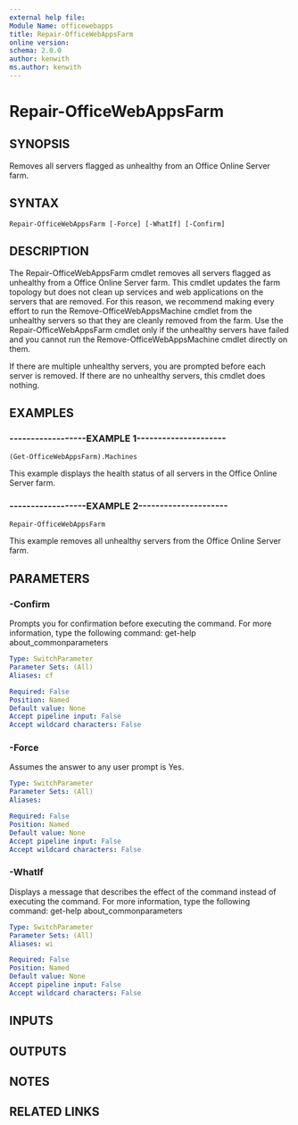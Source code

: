 ```yaml
---
external help file:
Module Name: officewebapps
title: Repair-OfficeWebAppsFarm
online version:
schema: 2.0.0
author: kenwith
ms.author: kenwith
---
```


# Repair-OfficeWebAppsFarm

## SYNOPSIS
Removes all servers flagged as unhealthy from an Office Online Server farm.

## SYNTAX

```
Repair-OfficeWebAppsFarm [-Force] [-WhatIf] [-Confirm]
```

## DESCRIPTION
The Repair-OfficeWebAppsFarm cmdlet removes all servers flagged as unhealthy from a Office Online Server farm.
This cmdlet updates the farm topology but does not clean up services and web applications on the servers that are removed.
For this reason, we recommend making every effort to run the Remove-OfficeWebAppsMachine cmdlet from the unhealthy servers so that they are cleanly removed from the farm.
Use the Repair-OfficeWebAppsFarm cmdlet only if the unhealthy servers have failed and you cannot run the Remove-OfficeWebAppsMachine cmdlet directly on them.

If there are multiple unhealthy servers, you are prompted before each server is removed.
If there are no unhealthy servers, this cmdlet does nothing.

## EXAMPLES

### ------------------EXAMPLE 1---------------------
```
(Get-OfficeWebAppsFarm).Machines
```

This example displays the health status of all servers in the Office Online Server farm.

### ------------------EXAMPLE 2---------------------
```
Repair-OfficeWebAppsFarm
```

This example removes all unhealthy servers from the Office Online Server farm.

## PARAMETERS

### -Confirm
Prompts you for confirmation before executing the command.
For more information, type the following command: get-help about_commonparameters

```yaml
Type: SwitchParameter
Parameter Sets: (All)
Aliases: cf

Required: False
Position: Named
Default value: None
Accept pipeline input: False
Accept wildcard characters: False
```

### -Force
Assumes the answer to any user prompt is Yes.

```yaml
Type: SwitchParameter
Parameter Sets: (All)
Aliases: 

Required: False
Position: Named
Default value: None
Accept pipeline input: False
Accept wildcard characters: False
```

### -WhatIf
Displays a message that describes the effect of the command instead of executing the command.
For more information, type the following command: get-help about_commonparameters

```yaml
Type: SwitchParameter
Parameter Sets: (All)
Aliases: wi

Required: False
Position: Named
Default value: None
Accept pipeline input: False
Accept wildcard characters: False
```

## INPUTS

## OUTPUTS

## NOTES

## RELATED LINKS
